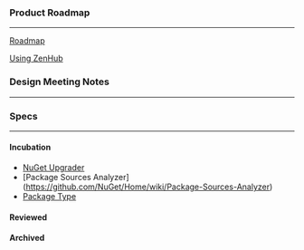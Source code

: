 ### Product Roadmap
***

[Roadmap](https://github.com/NuGet/Home/wiki/Roadmap)

[Using ZenHub](https://www.zenhub.io/)

### Design Meeting Notes
***

### Specs
***

#### Incubation 


* [NuGet Upgrader](https://github.com/NuGet/Home/wiki/NuGet-Upgrader:-packages.config-to-nuget-project.json)
* [Package Sources Analyzer] (https://github.com/NuGet/Home/wiki/Package-Sources-Analyzer)
* [Package Type](https://github.com/NuGet/Home/wiki/Package-Type)

#### Reviewed


#### Archived

